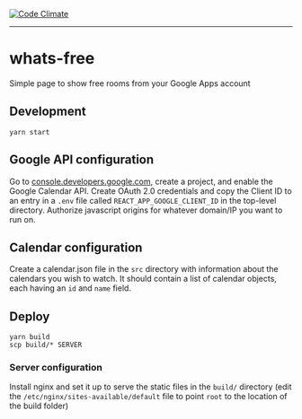 [![Code Climate](https://codeclimate.com/github/dpca/whats-free/badges/gpa.svg)](https://codeclimate.com/github/dpca/whats-free)

* * *

# whats-free

Simple page to show free rooms from your Google Apps account

## Development

```
yarn start
```

## Google API configuration

Go to [console.developers.google.com](console.developers.google.com), create a
project, and enable the Google Calendar API. Create OAuth 2.0 credentials and
copy the Client ID to an entry in a `.env` file called
`REACT_APP_GOOGLE_CLIENT_ID` in the top-level directory. Authorize javascript
origins for whatever domain/IP you want to run on.

## Calendar configuration

Create a calendar.json file in the `src` directory with information about the
calendars you wish to watch. It should contain a list of calendar objects, each
having an `id` and `name` field.

## Deploy

```
yarn build
scp build/* SERVER
```

### Server configuration

Install nginx and set it up to serve the static files in the `build/`
directory (edit the `/etc/nginx/sites-available/default` file to point `root`
to the location of the build folder)
